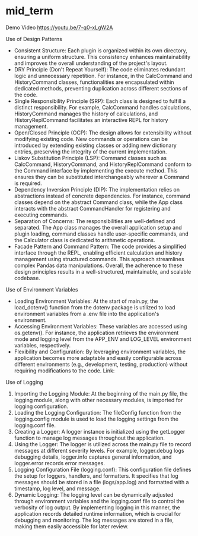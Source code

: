 # mid_term

Demo Video 
https://youtu.be/7-q0-xLgW2A

Use of Design Patterns
* Consistent Structure: Each plugin is organized within its own directory, ensuring a uniform structure. This consistency enhances maintainability and improves the overall understanding of the project's layout.
* DRY Principle (Don't Repeat Yourself): The code eliminates redundant logic and unnecessary repetition. For instance, in the CalcCommand and HistoryCommand classes, functionalities are encapsulated within dedicated methods, preventing duplication across different sections of the code.
* Single Responsibility Principle (SRP): Each class is designed to fulfill a distinct responsibility. For example, CalcCommand handles calculations, HistoryCommand manages the history of calculations, and HistoryReplCommand facilitates an interactive REPL for history management.
* Open/Closed Principle (OCP): The design allows for extensibility without modifying existing code. New commands or operations can be introduced by extending existing classes or adding new dictionary entries, preserving the integrity of the current implementation.
* Liskov Substitution Principle (LSP): Command classes such as CalcCommand, HistoryCommand, and HistoryReplCommand conform to the Command interface by implementing the execute method. This ensures they can be substituted interchangeably wherever a Command is required.
* Dependency Inversion Principle (DIP): The implementation relies on abstractions instead of concrete dependencies. For instance, command classes depend on the abstract Command class, while the App class interacts with the abstract CommandHandler for registering and executing commands.
* Separation of Concerns: The responsibilities are well-defined and separated. The App class manages the overall application setup and plugin loading, command classes handle user-specific commands, and the Calculator class is dedicated to arithmetic operations.
* Facade Pattern and Command Pattern: The code provides a simplified interface through the REPL, enabling efficient calculation and history management using structured commands. This approach streamlines complex Pandas data manipulations.
Overall, the adherence to these design principles results in a well-structured, maintainable, and scalable codebase.


Use of Environment Variables
* Loading Environment Variables: At the start of main.py, the load_dotenv() function from the dotenv package is utilized to load environment variables from a .env file into the application's environment.
* Accessing Environment Variables: These variables are accessed using os.getenv(). For instance, the application retrieves the environment mode and logging level from the APP_ENV and LOG_LEVEL environment variables, respectively.
* Flexibility and Configuration: By leveraging environment variables, the application becomes more adaptable and easily configurable across different environments (e.g., development, testing, production) without requiring modifications to the code.
Link:   

Use of Logging
1. Importing the Logging Module: At the beginning of the main.py file, the logging module, along with other necessary modules, is imported for logging configuration.
2. Loading the Logging Configuration: The fileConfig function from the logging.config module is used to load the logging settings from the logging.conf file.
3. Creating a Logger: A logger instance is initialized using the getLogger function to manage log messages throughout the application.
4. Using the Logger: The logger is utilized across the main.py file to record messages at different severity levels. For example, logger.debug logs debugging details, logger.info captures general information, and logger.error records error messages.
5. Logging Configuration File (logging.conf): This configuration file defines the setup for loggers, handlers, and formatters. It specifies that log messages should be stored in a file (logs/app.log) and formatted with a timestamp, log level, and message.
6. Dynamic Logging: The logging level can be dynamically adjusted through environment variables and the logging.conf file to control the verbosity of log output.
By implementing logging in this manner, the application records detailed runtime information, which is crucial for debugging and monitoring. The log messages are stored in a file, making them easily accessible for later review.
